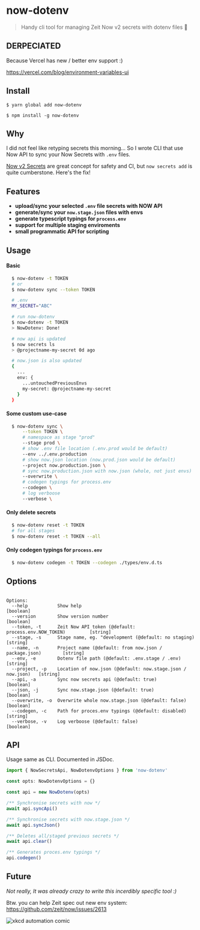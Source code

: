 # now-dotenv

> Handy cli tool for managing Zeit Now v2 secrets with dotenv files 🙌

## DERPECIATED

Because Vercel has new / better env support :) 

https://vercel.com/blog/environment-variables-ui

## Install

```
$ yarn global add now-dotenv

$ npm install -g now-dotenv
```

## Why

I did not feel like retyping secrets this morning... So I wrote CLI that use Now API to sync your Now Secrets with `.env` files.

[Now v2 Secrets](https://zeit.co/docs/v2/environment-variables-and-secrets) are great concept for safety and CI, but `now secrets add` is quite cumberstone. Here's the fix!

## Features

- **upload/sync your selected `.env` file secrets with NOW API**
- **generate/sync your `now.stage.json` files with envs**
- **generate typescript typings for `process.env`**
- **support for multiple staging enviroments**
- **small programmatic API for scripting**

## Usage

#### Basic

```bash
  $ now-dotenv -t TOKEN
  # or
  $ now-dotenv sync --token TOKEN

```

```bash
  # .env
  MY_SECRET="ABC"

  # run now-dotenv
  $ now-dotenv -t TOKEN
  > NowDotenv: Done!

  # now api is updated
  $ now secrets ls
  > @projectname-my-secret 0d ago

  # now.json is also updated
  {
    ...
    env: {
      ...untouchedPreviousEnvs
      my-secret: @projectname-my-secret
    }
  }
```

#### Some custom use-case

```bash
  $ now-dotenv sync \
      --token TOKEN \
      # namespace as stage "prod"
      --stage prod \
      # show .env file location (.env.prod would be default)
      --env ../.env.production
      # show now.json location (now.prod.json would be default)
      --project now.production.json \
      # sync now.production.json with now.json (whole, not just envs)
      --overwrite \
      # codegen typings for process.env
      --codegen \
      # log verboose
      --verbose \

```

#### Only delete secrets

```bash
  $ now-dotenv reset -t TOKEN
  # for all stages
  $ now-dotenv reset -t TOKEN --all
```

#### Only codegen typings for `process.env`

```bash
  $ now-dotenv codegen -t TOKEN --codegen ./types/env.d.ts
```

## Options

```

Options:
  --help           Show help                                                    [boolean]
  --version        Show version number                                          [boolean]
  --token, -t      Zeit Now API token (@default: process.env.NOW_TOKEN)         [string]
  --stage, -s      Stage name, eg. "development (@default: no staging)          [string]
  --name, -n       Project name (@default: from now.json / package.json)        [string]
  --env, -e        Dotenv file path (@default: .env.stage / .env)               [string]
  --project, -p    Location of now.json (@default: now.stage.json / now.json)   [string]
  --api, -a        Sync now secrets api (@default: true)                        [boolean]
  --json, -j       Sync now.stage.json (@default: true)                         [boolean]
  --overwrite, -o  Overwrite whole now.stage.json (@default: false)             [boolean]
  --codegen, -c    Path for proces.env typings (@default: disabled)             [string]
  --verbose, -v    Log verboose (@default: false)                               [boolean]

```

## API

Usage same as CLI. Documented in JSDoc.

```ts
import { NowSecretsApi, NowDotenvOptions } from 'now-dotenv'

const opts: NowDotenvOptions = {}

const api = new NowDotenv(opts)

/** Synchronise secrets with now */
await api.syncApi()

/** Synchronise secrets with now.stage.json */
await api.syncJson()

/** Deletes all/staged previous secrets */
await api.clear()

/** Generates proces.env typings */
api.codegen()
```

## Future

_Not really, It was already crazy to write this incerdibly specific tool :)_

Btw. you can help Zeit spec out new env system: https://github.com/zeit/now/issues/2613

![xkcd automation comic](https://imgs.xkcd.com/comics/is_it_worth_the_time.png)
